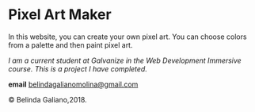 

# Pixel Art Maker

In this website, you can create your own pixel art.
You can choose colors from a palette and then paint pixel art.

 *I am a current student at Galvanize in the Web Development Immersive course. This is a project I have completed.*
 
 **email** belindagalianomolina@gmail.com
 
 © Belinda Galiano,2018.
